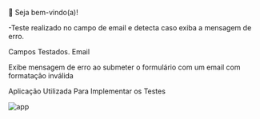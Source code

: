 👋 Seja bem-vindo(a)!

-Teste realizado no campo de email e detecta caso exiba a mensagem de erro.

Campos Testados.
Email

Exibe mensagem de erro ao submeter o formulário com um email com formatação inválida

Aplicação Utilizada Para Implementar os Testes

  
![app](https://github.com/SidneiBaltazarQA/Cypress-Digitando-e-clicando/assets/157621521/b648d261-3c91-4700-8e96-8aa3fc5cdf4f)

